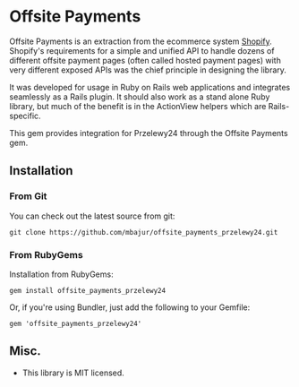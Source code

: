 # Offsite Payments

Offsite Payments is an extraction from the ecommerce system [Shopify](http://www.shopify.com). Shopify's requirements for a simple and unified API to handle dozens of different offsite payment pages (often called hosted payment pages) with very different exposed APIs was the chief principle in designing the library.

It was developed for usage in Ruby on Rails web applications and integrates seamlessly
as a Rails plugin. It should also work as a stand alone Ruby library, but much of the benefit is in the ActionView helpers which are Rails-specific.

This gem provides integration for Przelewy24 through the Offsite Payments gem.

## Installation

### From Git

You can check out the latest source from git:

    git clone https://github.com/mbajur/offsite_payments_przelewy24.git

### From RubyGems

Installation from RubyGems:

    gem install offsite_payments_przelewy24

Or, if you're using Bundler, just add the following to your Gemfile:

    gem 'offsite_payments_przelewy24'

## Misc.

- This library is MIT licensed.
